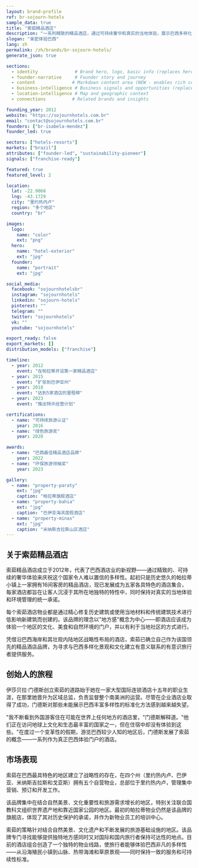 ```yaml
---
layout: brand-profile
ref: br-sojourn-hotels
sample_data: true
title: "索茹精品酒店"
description: "一系列精致的精品酒店，通过可持续奢华和真实的当地体验，展示巴西多样化的景观。"
slogan: "亲密体验巴西"
lang: zh
permalink: /zh/brands/br-sojourn-hotels/
generate_json: true

sections:
  - identity              # Brand hero, logo, basic info (replaces hero)
  - founder-narrative     # Founder story and journey
  - content              # Markdown content area (NEW - enables rich content)
  - business-intelligence # Business signals and opportunities (replaces growth-signals)
  - location-intelligence # Map and geographic context
  - connections          # Related brands and insights

founding_year: 2012
website: "https://sojournhotels.com.br"
email: "contact@sojournhotels.com.br"
founders: ["br-isabela-mendez"]
founder_led: true

sectors: ["hotels-resorts"]
markets: ["brazil"]
attributes: ["founder-led", "sustainability-pioneer"]
signals: ["franchise-ready"]

featured: true
featured_level: 2

location:
  lat: -22.9068
  lng: -43.1729
  city: "里约热内卢"
  region: "多个地区"
  country: "br"

images:
  logo:
    name: "color"
    ext: "png"
  hero:
    name: "hotel-exterior"
    ext: "jpg"
  founder:
    name: "portrait"
    ext: "jpg"

social_media:
  facebook: "sojournhotelsbr"
  instagram: "sojournhotels"
  linkedin: "sojourn-hotels"
  pinterest: ""
  telegram: ""
  twitter: "sojournhotels"
  vk: ""
  youtube: "sojournhotels"

export_ready: false
export_markets: []
distribution_models: ["franchise"]

timeline:
  - year: 2012
    event: "在帕拉蒂开设第一家精品酒店"
  - year: 2015
    event: "扩张到巴伊亚州"
  - year: 2018
    event: "达到5家酒店的里程碑"
  - year: 2023
    event: "推出特许经营计划"

certifications:
  - name: "可持续旅游认证"
    year: 2016
  - name: "绿色旅游奖"
    year: 2020

awards:
  - name: "巴西最佳精品酒店品牌"
    year: 2022
  - name: "环保旅游领袖奖"
    year: 2023

gallery:
  - name: "property-paraty"
    ext: "jpg"
    caption: "帕拉蒂旗舰酒店"
  - name: "property-bahia"
    ext: "jpg"
    caption: "巴伊亚海滨度假酒店"
  - name: "property-minas"
    ext: "jpg"
    caption: "米纳斯吉拉斯山区酒店"
---
```


## 关于索茹精品酒店

索茹精品酒店成立于2012年，代表了巴西酒店业的新视野——通过精致的、可持续的奢华体验来庆祝这个国家令人难以置信的多样性。起初只是历史悠久的帕拉蒂小镇上一家拥有16间客房的精品酒店，现已发展成为五家各具特色的酒店集合，每家酒店都旨在让客人沉浸于其所在地独特的特性中，同时保持对真实的当地体验和环境管理的统一承诺。

每个索茹酒店物业都是通过精心修复历史建筑或使用当地材料和传统建筑技术进行低影响新建筑而创建的。该品牌的理念以"地方感"概念为中心——即酒店应该成为体验一个地区的文化、美食和自然环境的门户，并以有利于当地社区的方式进行。

凭借沿巴西海岸和其壮观内陆地区战略性布局的酒店，索茹已确立自己作为该国领先的精品酒店品牌，为寻求与巴西多样化景观和文化建立有意义联系的有意识旅行者提供服务。

## 创始人的旅程

伊莎贝拉·门德斯创立索茹的道路始于她在一家大型国际连锁酒店十五年的职业生涯，在那里她晋升为区域总监，负责监督整个南美洲的运营。尽管在企业酒店业取得了成功，门德斯对那些未能展示巴西丰富多样性的标准化方法感到越来越失望。

"我不断看到外国游客住在可能在世界上任何地方的酒店里，"门德斯解释道。"他们正在访问地球上文化和生态最丰富的国家之一，但在住宿中却没有体验到这些。"在度过一个变革性的假期，游览巴西较少人知的地区后，门德斯发展了索茹的概念——一系列作为真正巴西体验门户的酒店。

## 市场表现

索茹在巴西最具特色的地区建立了战略性的存在，在四个州（里约热内卢、巴伊亚、米纳斯吉拉斯和戈亚斯）拥有五个自营物业，总部位于里约热内卢，管理集中营销、预订和开发工作。

该品牌集中在结合自然美景、文化重要性和旅游需求增长的地区，特别关注联合国教科文组织世界遗产地和靠近国家公园的地区。最初的帕拉蒂物业仍然是该品牌的旗舰店，体现了其对历史保护的承诺，并作为新物业员工的培训中心。

索茹的策略针对结合自然美景、文化遗产和不断发展的旅游基础设施的地区。该品牌专门寻找能够提供独特地方感同时又对国际和国内旅行者保持可达性的地点。目前的酒店组合创造了一个独特的物业线路，使旅行者能够体验巴西非凡的多样性——从沿海殖民小镇到山脉、热带海滩和草原景观——同时保持一致的服务和可持续性标准。
